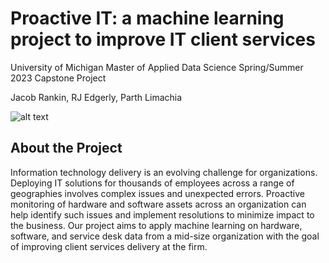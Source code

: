 # Proactive IT: a machine learning project to improve IT client services
University of Michigan Master of Applied Data Science Spring/Summer 2023 Capstone Project

Jacob Rankin, RJ Edgerly, Parth Limachia

![alt text](https://github.com/redgerly-umich/capstone_ff/blob/main/ProjectLogo.png?raw=true)

## About the Project
Information technology delivery is an evolving challenge for organizations. Deploying IT solutions for thousands of employees across a range of geographies involves complex issues and unexpected errors. Proactive monitoring of hardware and software assets across an organization can help identify such issues and implement resolutions to minimize impact to the business. Our project aims to apply machine learning on hardware, software, and service desk data from a mid-size organization with the goal of improving client services delivery at the firm.

